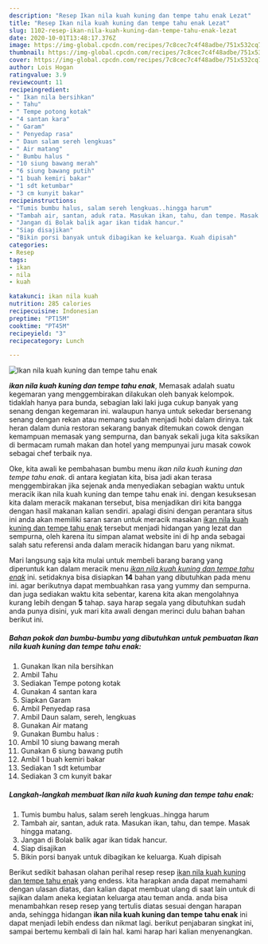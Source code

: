 ```yaml
---
description: "Resep Ikan nila kuah kuning dan tempe tahu enak Lezat"
title: "Resep Ikan nila kuah kuning dan tempe tahu enak Lezat"
slug: 1102-resep-ikan-nila-kuah-kuning-dan-tempe-tahu-enak-lezat
date: 2020-10-01T13:48:17.376Z
image: https://img-global.cpcdn.com/recipes/7c8cec7c4f48adbe/751x532cq70/ikan-nila-kuah-kuning-dan-tempe-tahu-enak-foto-resep-utama.jpg
thumbnail: https://img-global.cpcdn.com/recipes/7c8cec7c4f48adbe/751x532cq70/ikan-nila-kuah-kuning-dan-tempe-tahu-enak-foto-resep-utama.jpg
cover: https://img-global.cpcdn.com/recipes/7c8cec7c4f48adbe/751x532cq70/ikan-nila-kuah-kuning-dan-tempe-tahu-enak-foto-resep-utama.jpg
author: Lois Hogan
ratingvalue: 3.9
reviewcount: 11
recipeingredient:
- " Ikan nila bersihkan"
- " Tahu"
- " Tempe potong kotak"
- "4 santan kara"
- " Garam"
- " Penyedap rasa"
- " Daun salam sereh lengkuas"
- " Air matang"
- " Bumbu halus "
- "10 siung bawang merah"
- "6 siung bawang putih"
- "1 buah kemiri bakar"
- "1 sdt ketumbar"
- "3 cm kunyit bakar"
recipeinstructions:
- "Tumis bumbu halus, salam sereh lengkuas..hingga harum"
- "Tambah air, santan, aduk rata. Masukan ikan, tahu, dan tempe. Masak hingga matang."
- "Jangan di Bolak balik agar ikan tidak hancur."
- "Siap disajikan"
- "Bikin porsi banyak untuk dibagikan ke keluarga. Kuah dipisah"
categories:
- Resep
tags:
- ikan
- nila
- kuah

katakunci: ikan nila kuah 
nutrition: 285 calories
recipecuisine: Indonesian
preptime: "PT15M"
cooktime: "PT45M"
recipeyield: "3"
recipecategory: Lunch

---
```



![Ikan nila kuah kuning dan tempe tahu enak](https://img-global.cpcdn.com/recipes/7c8cec7c4f48adbe/751x532cq70/ikan-nila-kuah-kuning-dan-tempe-tahu-enak-foto-resep-utama.jpg)

<b><i>ikan nila kuah kuning dan tempe tahu enak</i></b>, Memasak adalah suatu kegemaran yang menggembirakan dilakukan oleh banyak kelompok. tidaklah hanya para bunda, sebagian laki laki juga cukup banyak yang senang dengan kegemaran ini. walaupun hanya untuk sekedar bersenang senang dengan rekan atau memang sudah menjadi hobi dalam dirinya. tak heran dalam dunia restoran sekarang banyak ditemukan cowok dengan kemampuan memasak yang sempurna, dan banyak sekali juga kita saksikan di bermacam rumah makan dan hotel yang mempunyai juru masak cowok sebagai chef terbaik nya.

Oke, kita awali ke pembahasan bumbu menu <i>ikan nila kuah kuning dan tempe tahu enak</i>. di antara kegiatan kita, bisa jadi akan terasa menggembirakan jika sejenak anda menyediakan sebagian waktu untuk meracik ikan nila kuah kuning dan tempe tahu enak ini. dengan kesuksesan kita dalam meracik makanan tersebut, bisa menjadikan diri kita bangga dengan hasil makanan kalian sendiri. apalagi disini dengan perantara situs ini anda akan memiliki saran saran untuk meracik masakan <u>ikan nila kuah kuning dan tempe tahu enak</u> tersebut menjadi hidangan yang lezat dan sempurna, oleh karena itu simpan alamat website ini di hp anda sebagai salah satu referensi anda dalam meracik hidangan baru yang nikmat.




Mari langsung saja kita mulai untuk membeli barang barang yang diperuntuk kan dalam meracik menu <u><i>ikan nila kuah kuning dan tempe tahu enak</i></u> ini. setidaknya bisa disiapkan <b>14</b> bahan yang dibutuhkan pada menu ini. agar berikutnya dapat membuahkan rasa yang yummy dan sempurna. dan juga sediakan waktu kita sebentar, karena kita akan mengolahnya kurang lebih dengan <b>5</b> tahap. saya harap segala yang dibutuhkan sudah anda punya disini, yuk mari kita awali dengan merinci dulu bahan bahan berikut ini.

<!--inarticleads1-->

##### Bahan pokok dan bumbu-bumbu yang dibutuhkan untuk pembuatan Ikan nila kuah kuning dan tempe tahu enak:

1. Gunakan  Ikan nila bersihkan
1. Ambil  Tahu
1. Sediakan  Tempe potong kotak
1. Gunakan 4 santan kara
1. Siapkan  Garam
1. Ambil  Penyedap rasa
1. Ambil  Daun salam, sereh, lengkuas
1. Gunakan  Air matang
1. Gunakan  Bumbu halus :
1. Ambil 10 siung bawang merah
1. Gunakan 6 siung bawang putih
1. Ambil 1 buah kemiri bakar
1. Sediakan 1 sdt ketumbar
1. Sediakan 3 cm kunyit bakar




<!--inarticleads2-->

##### Langkah-langkah membuat Ikan nila kuah kuning dan tempe tahu enak:

1. Tumis bumbu halus, salam sereh lengkuas..hingga harum
1. Tambah air, santan, aduk rata. Masukan ikan, tahu, dan tempe. Masak hingga matang.
1. Jangan di Bolak balik agar ikan tidak hancur.
1. Siap disajikan
1. Bikin porsi banyak untuk dibagikan ke keluarga. Kuah dipisah




Berikut sedikit bahasan olahan perihal resep resep <u>ikan nila kuah kuning dan tempe tahu enak</u> yang endess. kita harapkan anda dapat memahami dengan ulasan diatas, dan kalian dapat membuat ulang di saat lain untuk di sajikan dalam aneka kegiatan keluarga atau teman anda. anda bisa menambahkan resep resep yang tertulis diatas sesuai dengan harapan anda, sehingga hidangan <b>ikan nila kuah kuning dan tempe tahu enak</b> ini dapat menjadi lebih endess dan nikmat lagi. berikut penjabaran singkat ini, sampai bertemu kembali di lain hal. kami harap hari kalian menyenangkan.
